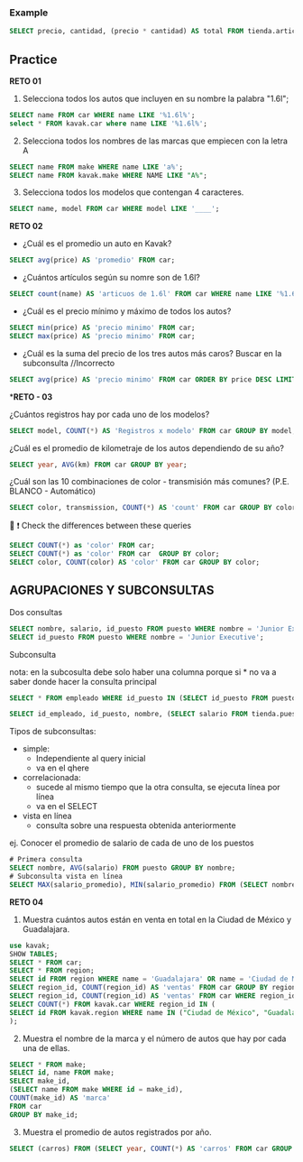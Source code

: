 
### Example
```sql
SELECT precio, cantidad, (precio * cantidad) AS total FROM tienda.articulo;
```
## Practice

**RETO 01**

1. Selecciona todos los autos que incluyen en su nombre la palabra "1.6l";
```sql
SELECT name FROM car WHERE name LIKE '%1.6l%';
select * FROM kavak.car where name LIKE '%1.6l%';
```
2. Selecciona todos los nombres de las marcas que empiecen con la letra A
```sql
SELECT name FROM make WHERE name LIKE 'a%';
SELECT name FROM kavak.make	WHERE NAME LIKE "A%";
```
3. Selecciona todos los modelos que contengan 4 caracteres.
```sql
SELECT name, model FROM car WHERE model LIKE '____';
```

**RETO 02**

- ¿Cuál es el promedio un auto en Kavak?
```sql
SELECT avg(price) AS 'promedio' FROM car; 
```
- ¿Cuántos artículos según su nomre son de 1.6l?
```sql
SELECT count(name) AS 'articuos de 1.6l' FROM car WHERE name LIKE '%1.6l%';
```
- ¿Cuál es el precio mínimo y máximo de todos los autos?
```sql
SELECT min(price) AS 'precio minimo' FROM car;
SELECT max(price) AS 'precio minimo' FROM car;
```
- ¿Cuál es la suma del precio de los tres autos más caros?
Buscar en la subconsulta
//Incorrecto
```sql
SELECT avg(price) AS 'precio minimo' FROM car ORDER BY price DESC LIMIT 3;
```

***RETO - 03**

¿Cuántos registros hay por cada uno de los modelos?
```sql
SELECT model, COUNT(*) AS 'Registros x modelo' FROM car GROUP BY model;
```
¿Cuál es el promedio de kilometraje de los autos dependiendo de su año?
```sql
SELECT year, AVG(km) FROM car GROUP BY year;
```
¿Cuál son las 10 combinaciones de color - transmisión más comunes? (P.E. BLANCO - Automático)
```sql
SELECT color, transmission, COUNT(*) AS 'count' FROM car GROUP BY color, transmission ORDER BY count DESC;
```

👀 ❗
Check the differences between these queries
```sql
SELECT COUNT(*) as 'color' FROM car;
SELECT COUNT(*) as 'color' FROM car	 GROUP BY color;
SELECT color, COUNT(color) AS 'color' FROM car GROUP BY color;
```

## AGRUPACIONES Y SUBCONSULTAS

Dos consultas
```sql
SELECT nombre, salario, id_puesto FROM puesto WHERE nombre = 'Junior Executive';
SELECT id_puesto FROM puesto WHERE nombre = 'Junior Executive';
```

Subconsulta

nota: en la subcosulta debe solo haber una columna porque si  *  no va a saber donde hacer la consulta principal
```sql
SELECT * FROM empleado WHERE id_puesto IN (SELECT id_puesto FROM puesto WHERE nombre = 'Junior Executive');
```

```sql
SELECT id_empleado, id_puesto, nombre, (SELECT salario FROM tienda.puesto WHERE id_puesto = puesto.id_puesto) AS salario FROM empleado;
```

Tipos de subconsultas:

- simple:
  - Independiente al query inicial
  - va en el qhere
- correlacionada:
  - sucede al mismo tiempo que la otra consulta, se ejecuta línea por línea
  - va en el SELECT
- vista en línea
  - consulta sobre una respuesta obtenida anteriormente


ej. Conocer el promedio de salario  de cada de uno de los puestos
```sql
# Primera consulta
SELECT nombre, AVG(salario) FROM puesto GROUP BY nombre;
# Subconsulta vista en línea
SELECT MAX(salario_promedio), MIN(salario_promedio) FROM (SELECT nombre, AVG(salario) AS salario_promedio FROM tienda.puesto GROUP BY nombre) AS salarios_promedio; 
```

**RETO 04**

1. Muestra cuántos autos están en venta en total en la Ciudad de México y Guadalajara.
```sql
use kavak;
SHOW TABLES;
SELECT * FROM car;
SELECT * FROM region;
SELECT id FROM region WHERE name = 'Guadalajara' OR name = 'Ciudad de México';
SELECT region_id, COUNT(region_id) AS 'ventas' FROM car GROUP BY region_id;
SELECT region_id, COUNT(region_id) AS 'ventas' FROM car WHERE region_id IN (SELECT id FROM region WHERE name = 'Guadalajara' OR name = 'Ciudad de México') GROUP BY region_id;
SELECT COUNT(*) FROM kavak.car WHERE region_id IN (
SELECT id FROM kavak.region WHERE name IN ("Ciudad de México", "Guadalajara")
);
```
2. Muestra el nombre de la marca y el número de autos que hay por cada una de ellas.
```sql
SELECT * FROM make;
SELECT id, name FROM make;
SELECT make_id, 
(SELECT name FROM make WHERE id = make_id),
COUNT(make_id) AS 'marca' 
FROM car 
GROUP BY make_id;
```
3. Muestra el promedio de autos registrados por año.
```sql
SELECT (carros) FROM (SELECT year, COUNT(*) AS 'carros' FROM car GROUP BY year) AS 'Promedio de autos por año';
```
